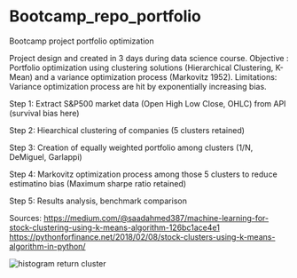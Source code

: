# Bootcamp_repo_portfolio
Bootcamp project portfolio optimization

Project design and created in 3 days during data science course.
Objective : Portfolio optimization using clustering solutions (Hierarchical Clustering, K-Mean) and a variance optimization process (Markovitz 1952).
Limitations: Variance optimization process are hit by exponentially increasing bias.

Step 1: Extract S&P500 market data (Open High Low Close, OHLC) from API (survival bias here)

Step 2: Hiearchical clustering of companies (5 clusters retained)

Step 3: Creation of equally weighted portfolio among clusters (1/N, DeMiguel, Garlappi)

Step 4: Markovitz optimization process among those 5 clusters to reduce estimatino bias (Maximum sharpe ratio retained)

Step 5: Results analysis, benchmark comparison

Sources:
https://medium.com/@saadahmed387/machine-learning-for-stock-clustering-using-k-means-algorithm-126bc1ace4e1
https://pythonforfinance.net/2018/02/08/stock-clusters-using-k-means-algorithm-in-python/

![histogram return cluster](https://user-images.githubusercontent.com/49072192/74741110-829cbb80-525c-11ea-83b1-eab3a075cb22.JPG)
